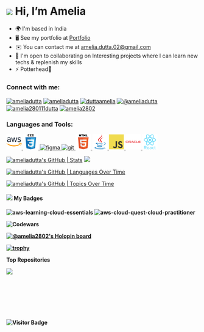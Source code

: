 <h1><img src="https://github-production-user-asset-6210df.s3.amazonaws.com/49182604/259927709-0fb05299-6937-4ac1-aba7-55fdce9cd94e.png" width=19%>
Hi, I’m Amelia</h1>


* 🌍  I'm based in India
* 🖥️  See my portfolio at [Portfolio](https://ameliadutta.netlify.app/)
* ✉️  You can contact me at [amelia.dutta.02@gmail.com](mailto:amelia.dutta.02@gmail.com)
* 🤝  I'm open to collaborating on Interesting projects where I can learn new techs & replenish my skills
* ⚡  Potterhead💚

<h3 align="left">Connect with me:</h3>
<p align="left">
<a href="https://twitter.com/ameliadutta" target="blank"><img align="center" src="https://raw.githubusercontent.com/rahuldkjain/github-profile-readme-generator/master/src/images/icons/Social/twitter.svg" alt="ameliadutta" height="30" width="40" /></a>
<a href="https://linkedin.com/in/ameliadutta" target="blank"><img align="center" src="https://raw.githubusercontent.com/rahuldkjain/github-profile-readme-generator/master/src/images/icons/Social/linked-in-alt.svg" alt="ameliadutta" height="30" width="40" /></a>
<a href="https://instagram.com/duttaamelia" target="blank"><img align="center" src="https://raw.githubusercontent.com/rahuldkjain/github-profile-readme-generator/master/src/images/icons/Social/instagram.svg" alt="duttaamelia" height="30" width="40" /></a>
<a href="https://hashnode.com/@ameliadutta" target="blank"><img align="center" src="https://raw.githubusercontent.com/rahuldkjain/github-profile-readme-generator/master/src/images/icons/Social/hashnode.svg" alt="@ameliadutta" height="30" width="40" /></a>
<a href="https://www.leetcode.com/amelia280111dutta" target="blank"><img align="center" src="https://raw.githubusercontent.com/rahuldkjain/github-profile-readme-generator/master/src/images/icons/Social/leet-code.svg" alt="amelia280111dutta" height="30" width="40" /></a>
<a href="https://codepen.io/amelia2802" target="blank"><img align="center" src="https://raw.githubusercontent.com/rahuldkjain/github-profile-readme-generator/master/src/images/icons/Social/codepen.svg" alt="amelia2802" height="30" width="40" /></a>          
</p>

<h3 align="left">Languages and Tools:</h3>
<p align="left"> <a href="https://aws.amazon.com" target="_blank" rel="noreferrer"> <img src="https://raw.githubusercontent.com/devicons/devicon/master/icons/amazonwebservices/amazonwebservices-original-wordmark.svg" alt="aws" width="40" height="40"/> </a> <a href="https://www.w3schools.com/css/" target="_blank" rel="noreferrer"> <img src="https://raw.githubusercontent.com/devicons/devicon/master/icons/css3/css3-original-wordmark.svg" alt="css3" width="40" height="40"/> </a> <a href="https://www.figma.com/" target="_blank" rel="noreferrer"> <img src="https://www.vectorlogo.zone/logos/figma/figma-icon.svg" alt="figma" width="40" height="40"/> </a> <a href="https://git-scm.com/" target="_blank" rel="noreferrer"> <img src="https://www.vectorlogo.zone/logos/git-scm/git-scm-icon.svg" alt="git" width="40" height="40"/> </a> <a href="https://www.w3.org/html/" target="_blank" rel="noreferrer"> <img src="https://raw.githubusercontent.com/devicons/devicon/master/icons/html5/html5-original-wordmark.svg" alt="html5" width="40" height="40"/> </a> <a href="https://www.java.com" target="_blank" rel="noreferrer"> <img src="https://raw.githubusercontent.com/devicons/devicon/master/icons/java/java-original.svg" alt="java" width="40" height="40"/> </a> <a href="https://developer.mozilla.org/en-US/docs/Web/JavaScript" target="_blank" rel="noreferrer"> <img src="https://raw.githubusercontent.com/devicons/devicon/master/icons/javascript/javascript-original.svg" alt="javascript" width="40" height="40"/> </a> <a href="https://www.oracle.com/" target="_blank" rel="noreferrer"> <img src="https://raw.githubusercontent.com/devicons/devicon/master/icons/oracle/oracle-original.svg" alt="oracle" width="40" height="40"/> </a> <a href="https://reactjs.org/" target="_blank" rel="noreferrer"> <img src="https://raw.githubusercontent.com/devicons/devicon/master/icons/react/react-original-wordmark.svg" alt="react" width="40" height="40"/> </a> </p>

          
[![ameliadutta's GitHub | Stats](https://stats.quine.sh/ameliadutta/github?theme=light)](https://quine.sh?utm_source=widgets&utm_campaign=ameliadutta) <a href="http://www.github.com/amelia2802"><img src="https://github-readme-streak-stats.herokuapp.com/?user=amelia2802&stroke=0f172a&background=ffffff&ring=22c55e&fire=22c55e&currStreakNum=0f172a&currStreakLabel=22c55e&sideNums=0f172a&sideLabels=0f172a&dates=0f172a&hide_border=true" /></a>

[![ameliadutta's GitHub | Languages Over Time](https://stats.quine.sh/ameliadutta/languages-over-time?theme=light)](https://quine.sh?utm_source=widgets&utm_campaign=ameliadutta)

[![ameliadutta's GitHub | Topics Over Time](https://stats.quine.sh/ameliadutta/topics-over-time?theme=light)](https://quine.sh?utm_source=widgets&utm_campaign=ameliadutta)

<h4><img src="https://c.tenor.com/xF2V3DnM7soAAAAi/stars-yellow-stars.gif" width=5%> My Badges<h4>

![aws-learning-cloud-essentials](https://github.com/amelia2802/amelia2802/assets/49182604/e3b6d6d4-4676-4ac6-9d56-1a3dad9d1bdb) ![aws-cloud-quest-cloud-practitioner](https://github.com/amelia2802/amelia2802/assets/49182604/59cda75a-3f33-4acb-8825-932beafa4b63)

![Codewars](https://www.codewars.com/users/amelia2802/badges/large?theme=dark)

[![@amelia2802's Holopin board](https://holopin.io/api/user/board?user=amelia2802)](https://holopin.io/@amelia2802)


[![trophy](https://github-profile-trophy.vercel.app/?username=amelia2802&no-bg=true&no-frame=true&theme=flat)](https://github.com/ryo-ma/github-profile-trophy)

<b>Top Repositories</b>
<div width="100%" align="center"><a href="https://github.com/amelia2802/SIT_NEST-App-of-Requirements" align="left"><img align="left" width="45%" src="https://github-readme-stats.vercel.app/api/pin/?username=amelia2802&repo=SIT_NEST-App-of-Requirements&title_color=22c55e&text_color=0f172a&icon_color=22c55e&bg_color=ffffff&hide_border=true&locale=en" /></a></div><br /><br /><br /><br /><br /><br /><br />



![Visitor Badge](https://visitor-badge.laobi.icu/badge?page_id=amelia2802.amelia2802)


